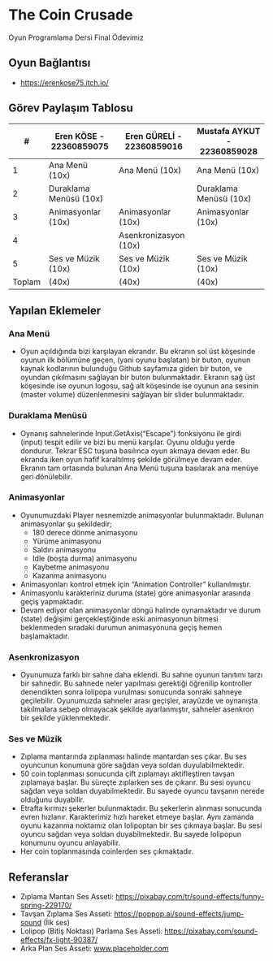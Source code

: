 # The Coin Crusade
Oyun Programlama Dersi Final Ödevimiz

## Oyun Bağlantısı
 -  https://erenkose75.itch.io/
   
## Görev Paylaşım Tablosu
| #      | Eren KÖSE - 22360859075                 | Eren GÜRELİ - 22360859016                 | Mustafa AYKUT - 22360859028                 |
|--------|-----------------------------------------|-------------------------------------------|---------------------------------------------|
| 1      | Ana Menü (10x)                          | Ana Menü (10x)                            | Ana Menü (10x)                              |
| 2      | Duraklama Menüsü (10x)                  |                                           | Duraklama Menüsü (10x)                      |
| 3      | Animasyonlar (10x)                      | Animasyonlar (10x)                        | Animasyonlar (10x)                          |
| 4      |                                         | Asenkronizasyon (10x)                     |                                             |
| 5      | Ses ve Müzik (10x)                      |  Ses ve Müzik (10x)                       | Ses ve Müzik (10x)                          |
| Toplam | (40x)                                   |  (40x)                                    | (40x)                                       |

## Yapılan Eklemeler

### Ana Menü
- Oyun açıldığında bizi karşılayan ekrandır. Bu ekranın sol üst köşesinde oyunun ilk bölümüne geçen, (yani oyunu başlatan) bir buton, oyunun kaynak kodlarının bulunduğu Github sayfamıza giden bir buton, ve oyundan çıkılmasını sağlayan bir buton bulunmaktadır. Ekranın sağ üst köşesinde ise oyunun logosu, sağ alt köşesinde ise oyunun ana sesinin (master volume) düzenlenmesini sağlayan bir slider bulunmaktadır.

### Duraklama Menüsü
- Oynanış sahnelerinde Input.GetAxis(“Escape”) fonksiyonu ile girdi (input) tespit edilir ve bizi bu menü karşılar. Oyunu olduğu yerde dondurur. Tekrar ESC tuşuna basılınca oyun akmaya devam eder. Bu ekranda iken oyun hafif karaltılmış şekilde görülmeye devam eder. Ekranın tam ortasında bulunan Ana Menü tuşuna basılarak ana menüye geri dönülebilir.

### Animasyonlar
- Oyunumuzdaki Player nesnemizde animasyonlar bulunmaktadır. Bulunan animasyonlar şu şekildedir; 
  - 180 derece dönme animasyonu
  - Yürüme animasyonu
  - Saldırı animasyonu
  - Idle (boşta durma) animasyonu
  - Kaybetme animasyonu
  - Kazanma animasyonu
- Animasyonları kontrol etmek için “Animation Controller” kullanılmıştır.
- Animasyonlu karakteriniz duruma (state) göre animasyonlar arasında geçiş yapmaktadır.
- Devam ediyor olan animasyonlar döngü halinde oynamaktadır ve durum (state) değişimi gerçekleştiğinde eski animasyonun bitmesi beklenmeden sıradaki durumun animasyonuna geçiş hemen başlamaktadır. 

### Asenkronizasyon
- Oyunumuza farklı bir sahne daha eklendi. Bu sahne oyunun tanıtımı tarzı bir sahnedir. Bu sahnede neler yapılması gerektiği öğrenilip kontroller denendikten sonra lolipopa vurulması sonucunda sonraki sahneye geçilebilir. Oyunumuzda sahneler arası geçişler, arayüzde ve oynanışta takılmalara sebep olmayacak şekilde ayarlanmıştır, sahneler asenkron bir şekilde yüklenmektedir. 

### Ses ve Müzik
- Zıplama mantarında zıplanması halinde mantardan ses çıkar. Bu ses oyuncunun konumuna göre sağdan veya soldan duyulabilmektedir.
- 50 coin toplanması sonucunda çift zıplamayı aktifleştiren tavşan zıplamaya başlar. Bu süreçte zıplarken ses de çıkarır. Bu sesi oyuncu sağdan veya soldan duyabilmektedir. Bu sayede oyuncu tavşanın nerede olduğunu duyabilir.
- Etrafta kırmızı şekerler bulunmaktadır. Bu şekerlerin alınması sonucunda evren hızlanır. Karakterimiz hızlı hareket etmeye başlar. Aynı zamanda oyunu kazanma noktamız olan lolipoptan bir ses çıkmaya başlar. Bu sesi oyuncu sağdan veya soldan duyabilmektedir. Bu sayede lolipopun konumunu oyuncu anlayabilir.
- Her coin toplanmasında coinlerden ses çıkmaktadır.

## Referanslar
- Zıplama Mantarı Ses Asseti: https://pixabay.com/tr/sound-effects/funny-spring-229170/
- Tavşan Zıplama Ses Asseti: https://poppop.ai/sound-effects/jump-sound (İlk ses)
- Lolipop (Bitiş Noktası) Parlama Ses Asseti: https://pixabay.com/sound-effects/fx-light-90387/
- Arka Plan Ses Asseti: www.placeholder.com
